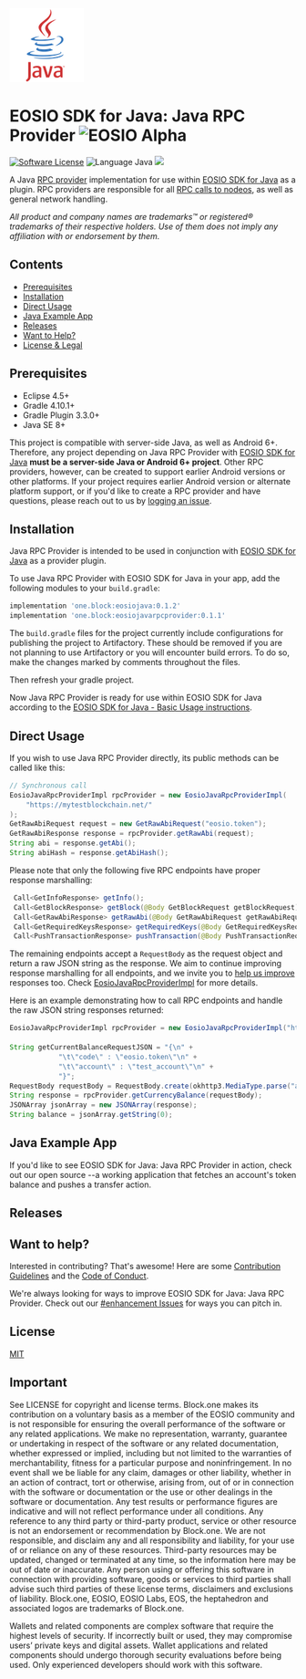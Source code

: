 ![Java Logo](img/java-logo.png)
# EOSIO SDK for Java: Java RPC Provider ![EOSIO Alpha](https://img.shields.io/badge/EOSIO-Alpha-blue.svg)

[![Software License](https://img.shields.io/badge/license-MIT-lightgrey.svg)](/./LICENSE)
![Language Java](https://img.shields.io/badge/Language-Java-yellow.svg)
![](https://img.shields.io/badge/Deployment%20Target-Java%208%2B-blue.svg)

A Java [RPC provider](https://github.com/EOSIO/eosio-java/tree/master#rpc-provider-protocol) implementation for use within [EOSIO SDK for Java](https://github.com/EOSIO/eosio-java) as a plugin. RPC providers are responsible for all [RPC calls to nodeos](https://developers.eos.io/eosio-nodeos/reference), as well as general network handling.

_All product and company names are trademarks™ or registered® trademarks of their respective holders. Use of them does not imply any affiliation with or endorsement by them._

## Contents

- [Prerequisites](#prerequisites)
- [Installation](#installation)
- [Direct Usage](#direct-usage)
- [Java Example App](#java-example-app)
- [Releases](#releases)
- [Want to Help?](#want-to-help)
- [License & Legal](#license)

## Prerequisites

* Eclipse 4.5+
* Gradle 4.10.1+
* Gradle Plugin 3.3.0+
* Java SE 8+

This project is compatible with server-side Java, as well as Android 6+. Therefore, any project depending on Java RPC Provider with [EOSIO SDK for Java](https://github.com/EOSIO/eosio-java) **must be a server-side Java or Android 6+ project**. Other RPC providers, however, can be created to support earlier Android versions or other platforms. If your project requires earlier Android version or alternate platform support, or if you'd like to create a RPC provider and have questions, please reach out to us by [logging an issue](/../../issues/new).

## Installation

Java RPC Provider is intended to be used in conjunction with [EOSIO SDK for Java](https://github.com/EOSIO/eosio-java) as a provider plugin.

To use Java RPC Provider with EOSIO SDK for Java in your app, add the following modules to your `build.gradle`:

```groovy
implementation 'one.block:eosiojava:0.1.2'
implementation 'one.block:eosiojavarpcprovider:0.1.1'
```

The `build.gradle` files for the project currently include configurations for publishing the project to Artifactory.  These should be removed if you are not planning to use Artifactory or you will encounter build errors.  To do so, make the changes marked by comments throughout the files.

Then refresh your gradle project.

Now Java RPC Provider is ready for use within EOSIO SDK for Java according to the [EOSIO SDK for Java - Basic Usage instructions](https://github.com/EOSIO/eosio-java/tree/master#basic-usage).

## Direct Usage

If you wish to use Java RPC Provider directly, its public methods can be called like this:

```java
// Synchronous call
EosioJavaRpcProviderImpl rpcProvider = new EosioJavaRpcProviderImpl(
    "https://mytestblockchain.net/"
);
GetRawAbiRequest request = new GetRawAbiRequest("eosio.token");
GetRawAbiResponse response = rpcProvider.getRawAbi(request);
String abi = response.getAbi();
String abiHash = response.getAbiHash();
```

Please note that only the following five RPC endpoints have proper response marshalling:

```java
 Call<GetInfoResponse> getInfo();
 Call<GetBlockResponse> getBlock(@Body GetBlockRequest getBlockRequest);
 Call<GetRawAbiResponse> getRawAbi(@Body GetRawAbiRequest getRawAbiRequest);
 Call<GetRequiredKeysResponse> getRequiredKeys(@Body GetRequiredKeysRequest getRequiredKeysRequest);
 Call<PushTransactionResponse> pushTransaction(@Body PushTransactionRequest pushTransactionRequest);
```

The remaining endpoints accept a `RequestBody` as the request object and return a raw JSON string as the response. We aim to continue improving response marshalling for all endpoints, and we invite you to [help us improve](https://github.com/EOSIO/eosio-java-android-rpc-provider/issues/22) responses too. Check [EosioJavaRpcProviderImpl](https://github.com/EOSIO/eosio-java-android-rpc-provider/blob/master/eosiojavarpcprovider/src/main/java/one/block/eosiojavarpcprovider/implementations/EosioJavaRpcProviderImpl.java) for more details.

Here is an example demonstrating how to call RPC endpoints and handle the raw JSON string responses returned:

```java
EosioJavaRpcProviderImpl rpcProvider = new EosioJavaRpcProviderImpl("https://mytestblockchain.net/");

String getCurrentBalanceRequestJSON = "{\n" +
            "\t\"code\" : \"eosio.token\"\n" +
            "\t\"account\" : \"test_account\"\n" +
            "}";
RequestBody requestBody = RequestBody.create(okhttp3.MediaType.parse("application/json; charset=utf-8"), getCurrentBalanceRequestJSON);
String response = rpcProvider.getCurrencyBalance(requestBody);
JSONArray jsonArray = new JSONArray(response);
String balance = jsonArray.getString(0);
```

## Java Example App

If you'd like to see EOSIO SDK for Java: Java RPC Provider in action, check out our open source  --a working application that fetches an account's token balance and pushes a transfer action.

## Releases


## Want to help?

Interested in contributing? That's awesome! Here are some [Contribution Guidelines](./CONTRIBUTING.md) and the [Code of Conduct](./CONTRIBUTING.md#conduct).

We're always looking for ways to improve EOSIO SDK for Java: Java RPC Provider. Check out our [#enhancement Issues](/../../issues?q=is%3Aissue+is%3Aopen+label%3Aenhancement) for ways you can pitch in.

## License

[MIT](./LICENSE)

## Important

See LICENSE for copyright and license terms.  Block.one makes its contribution on a voluntary basis as a member of the EOSIO community and is not responsible for ensuring the overall performance of the software or any related applications.  We make no representation, warranty, guarantee or undertaking in respect of the software or any related documentation, whether expressed or implied, including but not limited to the warranties of merchantability, fitness for a particular purpose and noninfringement. In no event shall we be liable for any claim, damages or other liability, whether in an action of contract, tort or otherwise, arising from, out of or in connection with the software or documentation or the use or other dealings in the software or documentation. Any test results or performance figures are indicative and will not reflect performance under all conditions.  Any reference to any third party or third-party product, service or other resource is not an endorsement or recommendation by Block.one.  We are not responsible, and disclaim any and all responsibility and liability, for your use of or reliance on any of these resources. Third-party resources may be updated, changed or terminated at any time, so the information here may be out of date or inaccurate.  Any person using or offering this software in connection with providing software, goods or services to third parties shall advise such third parties of these license terms, disclaimers and exclusions of liability.  Block.one, EOSIO, EOSIO Labs, EOS, the heptahedron and associated logos are trademarks of Block.one.

Wallets and related components are complex software that require the highest levels of security.  If incorrectly built or used, they may compromise users’ private keys and digital assets. Wallet applications and related components should undergo thorough security evaluations before being used.  Only experienced developers should work with this software.

